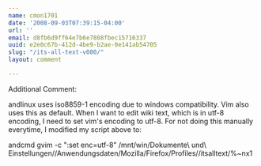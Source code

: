 ```yaml
---
name: cmon1701
date: '2008-09-03T07:39:15-04:00'
url: ''
email: d8fb6d9ff64e7b6e7808fbec15716337
uuid: e2e0c67b-412d-4be9-b2ae-0e141ab54705
slug: "/its-all-text-v080/"
layout: comment

---
```


Additional Comment:

andlinux uses iso8859-1 encoding due to windows compatibility. Vim also uses this as default. When I want to edit wiki text, which is in utf-8 encoding, I need to set vim's encoding to utf-8. For not doing this manually everytime, I modified my script above to:

andcmd gvim -c ":set enc=utf-8" /mnt/win/Dokumente\ und\ Einstellungen//Anwendungsdaten/Mozilla/Firefox/Profiles//itsalltext/%~nx1

